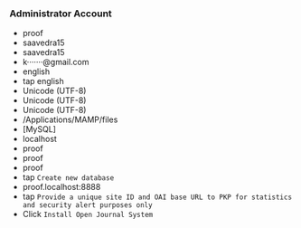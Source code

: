 ### Administrator Account
* proof
* saavedra15
* saavedra15
* k·······@gmail.com
* english
* tap english
* Unicode (UTF-8)
* Unicode (UTF-8)
* Unicode (UTF-8)
* /Applications/MAMP/files
* [MySQL]
* localhost
* proof
* proof
* proof
* tap `Create new database`
* proof.localhost:8888
* tap `Provide a unique site ID and OAI base URL to PKP for statistics and security alert purposes only`
* Click `Install Open Journal System`